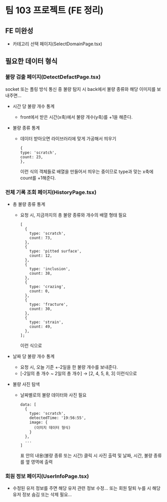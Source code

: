 # 팀 103 프로젝트 (FE 정리)

## FE 미완성

- 카테고리 선택 페이지(SelectDomainPage.tsx)

## 필요한 데이터 형식

### 불량 검출 페이지(DetectDefactPage.tsx)

socket 또는 폴링 방식 통신 중 불량 탐지 시 back에서 불량 종류와 해당 이미지를 보내주면...

- 시간 당 불량 개수 통계

  - front에서 받은 시간(x축)에서 불량 개수(y축)를 +1을 해준다.

- 불량 종류 통계
  - 데이터 받아오면 라이브러리에 맞게 가공해서 띄우기
    ```
    {
    type: 'scratch',
    count: 23,
    },
    ```
    이런 식의 객체들로 배열을 만들어서 띄우는 중이므로
    type과 맞는 x축에 count를 +1해준다.

### 전체 기록 조회 페이지(HistoryPage.tsx)

- 총 불량 종류 통계

  - 요청 시, 지금까지의 총 불량 종류와 개수의 배열 형태 필요
    ```
    [
      {
        type: 'scratch',
        count: 73,
      },
      {
        type: 'pitted surface',
        count: 12,
      },
      {
        type: 'inclusion',
        count: 38,
      },
      {
        type: 'crazing',
        count: 0,
      },
      {
        type: 'fracture',
        count: 30,
      },
      {
        type: 'strain',
        count: 49,
      },
    ];
    ```
    이런 식으로

- 날짜 당 불량 개수 통계

  - 요청 시, 오늘 기준 +-2일을 한 불량 개수를 보내준다.
  - [-2일의 총 개수 ~ 2일의 총 개수] → [2, 4, 5, 8, 3] 이런식으로

- 불량 사진 탐색
  - 날짜별로의 불량 데이터와 사진 필요
    ```
    data: [
      {
        type: 'scratch',
        detectedTime: '19:56:55',
        image: {
          (이미지 데이터 형식)
        }
      },
      ...
    ]
    ```
    표 안의 내용(불량 종류 또는 시간) 클릭 시 사진 출력 및 날짜, 시간, 불량 종류를 옆 영역에 출력

### 회원 정보 페이지(UserInfoPage.tsx)

- 수정된 유저 정보를 주면 해당 유저 관련 정보 수정...
  또는 회원 탈퇴 누를 시 해당 유저 정보 숨김 또는 삭제 필요...
